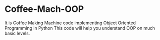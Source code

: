# Coffee-Mach-OOP
It is Coffee Making Machine code implementing Object Oriented Programming in Python
This code will help you understand OOP on much basic levels.
